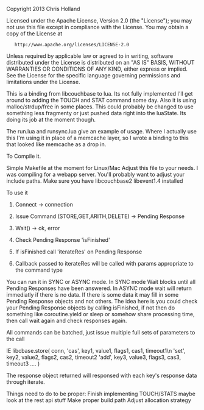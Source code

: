 Copyright 2013 Chris Holland

   Licensed under the Apache License, Version 2.0 (the "License");
   you may not use this file except in compliance with the License.
   You may obtain a copy of the License at

       http://www.apache.org/licenses/LICENSE-2.0

   Unless required by applicable law or agreed to in writing, software
   distributed under the License is distributed on an "AS IS" BASIS,
   WITHOUT WARRANTIES OR CONDITIONS OF ANY KIND, either express or implied.
   See the License for the specific language governing permissions and
   limitations under the License.

This is a binding from libcouchbase to lua. Its not fully implemented I'll get around to adding the TOUCH and STAT command some day. Also it is using malloc/strdup/free in some places. This could probably be changed to use something less fragmenty or just pushed data right into the luaState. Its doing its job at the moment though.

The run.lua and runsync.lua give an example of usage. Where I actually use this I'm using it in place of a memcache layer, so I wrote a binding to this that looked like memcache as a drop in.

To Compile it.

Simple Makefile at the moment for Linux/Mac
	Adjust this file to your needs. I was compiling for a webapp server. You'll probably want to adjust your include paths. Make sure you have libcouchbase2 libevent1.4 installed

To use it

1) Connect -> connection

2) Issue Command (STORE,GET,ARITH,DELETE) -> Pending Response

3) Wait() -> ok, error

4) Check Pending Response 'isFinished'

5) If isFinished call 'iterateRes' on Pending Response

6) Callback passed to iterateRes will be called with params appropriate to the command type


You can run it in SYNC or ASYNC mode. In SYNC mode Wait blocks until all Pending Responses have been answered. In ASYNC mode wait will return immediatly if there is no data. If there is some data it may fill in some Pending Response objects and not others. The idea here is you could check your Pending Response objects by calling isFinished, if not then do something like coroutine.yield or sleep or somehow share processing time, then call wait again and check responses again.

All commands can be batched, just issue multiple full sets of parameters to the call

IE libcbase.store( conn, 'cas',  key1, value1, flags1, cas1, timeout1\n
						'set', key2, value2, flags2, cas2, timeout2
						'add', key3, value3, flags3, cas3, timeout3
						....
						)

The response object returned will responsed with each key's response data through iterate.

Things need to do to be proper:
	Finish implementing TOUCH/STATS maybe look at the rest api stuff
	Make proper build path
	Adjust allocation strategy


